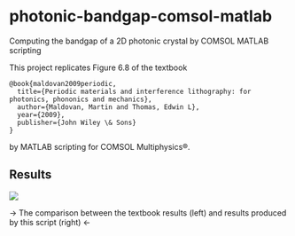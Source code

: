 # photonic-bandgap-comsol-matlab
Computing the bandgap of a 2D photonic crystal by COMSOL MATLAB scripting

This project replicates Figure 6.8 of the textbook

	@book{maldovan2009periodic,
	  title={Periodic materials and interference lithography: for photonics, phononics and mechanics},
	  author={Maldovan, Martin and Thomas, Edwin L},
	  year={2009},
	  publisher={John Wiley \& Sons}
	}

by MATLAB scripting for COMSOL Multiphysics®.

## Results

![](https://raw.githubusercontent.com/xiumingzhang/photonic-bandgap-comsol-matlab/master/results/comparison.png)

-> The comparison between the textbook results (left) and results produced by this script (right) <-
